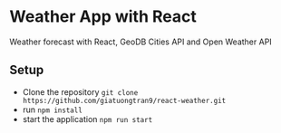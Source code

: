 # Weather App with React
Weather forecast with React, GeoDB Cities API and Open Weather API

## Setup
* Clone the repository ```git clone https://github.com/giatuongtran9/react-weather.git```
* run ```npm install```
* start the application
```npm run start```

